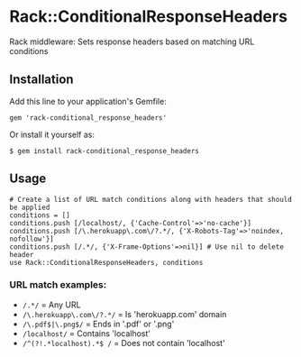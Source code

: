 # Rack::ConditionalResponseHeaders

Rack middleware: Sets response headers based on matching URL conditions

## Installation

Add this line to your application's Gemfile:

    gem 'rack-conditional_response_headers'

Or install it yourself as:

    $ gem install rack-conditional_response_headers

## Usage

    # Create a list of URL match conditions along with headers that should be applied
    conditions = [] 
    conditions.push	[/localhost/, {'Cache-Control'=>'no-cache'}]
    conditions.push	[/\.herokuapp\.com\/?.*/, {'X-Robots-Tag'=>'noindex, nofollow'}]
    conditions.push	[/.*/, {'X-Frame-Options'=>nil}] # Use nil to delete header
    use Rack::ConditionalResponseHeaders, conditions

### URL match examples:

- `/.*/` = Any URL
- `/\.herokuapp\.com\/?.*/` = Is 'herokuapp.com' domain
- `/\.pdf$|\.png$/` = Ends in '.pdf' or '.png'
- `/localhost/` = Contains 'localhost'
- `/^(?!.*localhost).*$ /` = Does not contain 'localhost'
